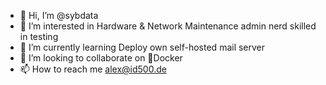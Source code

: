- 👋 Hi, I’m @sybdata
- 👀 I’m interested in Hardware & Network Maintenance admin nerd skilled in testing
- 🌱 I’m currently learning Deploy own self-hosted mail server
- 💞️ I’m looking to collaborate on 🐋Docker
- 📫 How to reach me alex@id500.de

<!---
sybdata/sybdata is a ✨ special ✨ repository because its `README.md` (this file) appears on your GitHub profile.
You can click the Preview link to take a look at your changes.
--->
